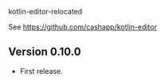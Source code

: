 kotlin-editor-relocated

See https://github.com/cashapp/kotlin-editor

## Version 0.10.0
* First release.
